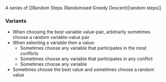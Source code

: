 A series of [[Random Steps (Randomised Greedy Descent)|random steps]]
### Variants
- When choosing the best variable value-pair, arbitrarily sometimes choose a random variable-value pair
- When selecting a variable then a value:
	- Sometimes choose any variable that participates in the most conflicts
	- Sometimes choose any variable that participates in any conflict
	- Sometimes choose any variable
- Sometimes choose the best value and sometimes choose a random value